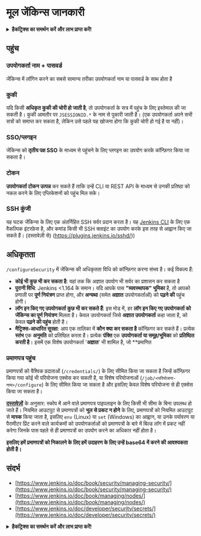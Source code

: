 # मूल जेंकिन्स जानकारी

<details>

<summary><strong>हैकट्रिक्स का समर्थन करें और लाभ प्राप्त करें!</strong></summary>

* यदि आप अपनी कंपनी को **हैकट्रिक्स में विज्ञापित करना चाहते हैं** या यदि आप **PEASS की नवीनतम संस्करण देखना चाहते हैं या HackTricks को PDF में डाउनलोड करना चाहते हैं** तो [**सदस्यता योजनाएं**](https://github.com/sponsors/carlospolop) देखें!
* [**आधिकारिक PEASS और HackTricks स्वैग**](https://peass.creator-spring.com) प्राप्त करें
* [**The PEASS Family**](https://opensea.io/collection/the-peass-family) का खोज करें, हमारा विशेष संग्रह [**NFTs**](https://opensea.io/collection/the-peass-family)
* **शामिल हों** 💬 [**Discord समूह**](https://discord.gg/hRep4RUj7f) या [**टेलीग्राम समूह**](https://t.me/peass) या **फॉलो** करें मुझे **ट्विटर** पर 🐦 [**@carlospolopm**](https://twitter.com/carlospolopm)**.**
* **अपने हैकिंग ट्रिक्स साझा करें द्वारा पीआर जमा करके** [**HackTricks**](https://github.com/carlospolop/hacktricks) और [**HackTricks Cloud**](https://github.com/carlospolop/hacktricks-cloud) github repos.

</details>

## पहुंच

### उपयोगकर्ता नाम + पासवर्ड

जेंकिन्स में लॉगिन करने का सबसे सामान्य तरीका उपयोगकर्ता नाम या पासवर्ड के साथ होता है

### कुकी

यदि किसी **अधिकृत कुकी की चोरी हो जाती है**, तो उपयोगकर्ता के सत्र में पहुंच के लिए इस्तेमाल की जा सकती है। कुकी आमतौर पर `JSESSIONID.*` के नाम से पुकारी जाती है। (एक उपयोगकर्ता अपने सभी सत्रों को समाप्त कर सकता है, लेकिन उसे पहले यह खोजना होगा कि कुकी चोरी हो गई है या नहीं)।

### SSO/प्लगइन

जेंकिन्स को **तृतीय पक्ष SSO** के माध्यम से पहुंचने के लिए प्लगइन का उपयोग करके कॉन्फ़िगर किया जा सकता है।

### टोकन

**उपयोगकर्ता टोकन उत्पन्न** कर सकते हैं ताकि उन्हें CLI या REST API के माध्यम से उनकी प्रतिष्ठा को नकल करने के लिए एप्लिकेशनों को पहुंच मिल सके।

### SSH कुंजी

यह घटक जेंकिन्स के लिए एक अंतर्निहित SSH सर्वर प्रदान करता है। यह [Jenkins CLI](https://www.jenkins.io/doc/book/managing/cli/) के लिए एक वैकल्पिक इंटरफ़ेस है, और कमांड किसी भी SSH क्लाइंट का उपयोग करके इस तरह से आह्वान किए जा सकते हैं। (दस्तावेज़ी से) (https://plugins.jenkins.io/sshd/))

## अधिकृतता

`/configureSecurity` में जेंकिन्स की अधिकृतता विधि को कॉन्फ़िगर करना संभव है। कई विकल्प हैं:

* **कोई भी कुछ भी कर सकता है**: यहां तक ​​कि अज्ञात उपयोग भी सर्वर का प्रशासन कर सकता है
* **पुरानी विधि**: Jenkins <1.164 के समान। यदि आपके पास **"व्यवस्थापक" भूमिका** है, तो आपको प्रणाली पर **पूर्ण नियंत्रण** प्राप्त होगा, और **अन्यथा** (समेत **अज्ञात** उपयोगकर्ताओं) को **पढ़ने की** पहुंच होगी।
* **लॉग इन किए गए उपयोगकर्ता कुछ भी कर सकते हैं**: इस मोड में, हर **लॉग इन किए गए उपयोगकर्ता को जेंकिन्स का पूर्ण नियंत्रण** मिलता है। केवल उपयोगकर्ता जिसे **अज्ञात उपयोगकर्ता** कहा जाता है, को केवल **पढ़ने की पहुंच** होती है।
* **मैट्रिक्स-आधारित सुरक्षा**: आप एक तालिका में **कौन क्या कर सकता है** कॉन्फ़िगर कर सकते हैं। प्रत्येक **स्तंभ** एक **अनुमति** को प्रतिष्ठित करता है। प्रत्येक **पंक्ति** एक **उपयोगकर्ता या समूह/भूमिका** को **प्रतिष्ठित करती है**। इसमें एक विशेष उपयोगकर्ता '**अज्ञात**' भी शामिल है, जो **प्रमाणित
### प्रमाणपत्र पहुंच

प्रमाणपत्रों को वैश्विक प्रदाताओं (`/credentials/`) के लिए सीमित किया जा सकता है जिन्हें कॉन्फ़िगर किया गया कोई भी परियोजना एक्सेस कर सकती है, या विशेष परियोजनाओं (`/job/<परियोजना-नाम>/configure`) के लिए सीमित किया जा सकता है और इसलिए केवल विशेष परियोजना से ही एक्सेस किया जा सकता है।

[**दस्तावेज़ों**](https://www.jenkins.io/blog/2019/02/21/credentials-masking/) के अनुसार: स्कोप में आने वाले प्रमाणपत्र पाइपलाइन के लिए किसी भी सीमा के बिना उपलब्ध हो जाते हैं। नियमित आउटपुट से प्रमाणपत्रों को **भूल से प्रकट न होने** के लिए, प्रमाणपत्रों को नियमित आउटपुट से **मास्क** किया जाता है, इसलिए `env` (Linux) या `set` (Windows) का आह्वान, या उनके पर्यावरण या पैरामीटर प्रिंट करने वाले कार्यक्रमों को उपयोगकर्ताओं को प्रमाणपत्रों के बारे में बिल्ड लॉग में प्रकट नहीं करेगा जिनके पास पहले से ही प्रमाणपत्रों का उपयोग करने का अधिकार नहीं होता है।

**इसलिए हमें प्रमाणपत्रों को निकालने के लिए हमें उदाहरण के लिए उन्हें base64 में करने की आवश्यकता होती है।**

## संदर्भ

* [https://www.jenkins.io/doc/book/security/managing-security/](https://www.jenkins.io/doc/book/security/managing-security/)
* [https://www.jenkins.io/doc/book/managing/nodes/](https://www.jenkins.io/doc/book/managing/nodes/)
* [https://www.jenkins.io/doc/developer/security/secrets/](https://www.jenkins.io/doc/developer/security/secrets/)

<details>

<summary><strong>हैकट्रिक्स का समर्थन करें और लाभ प्राप्त करें!</strong></summary>

* यदि आप अपनी कंपनी को **हैकट्रिक्स में विज्ञापित करना चाहते हैं** या यदि आप **PEASS की नवीनतम संस्करण देखना चाहते हैं या HackTricks को PDF में डाउनलोड करना चाहते हैं** तो [**सदस्यता योजनाएं**](https://github.com/sponsors/carlospolop) देखें!
* [**आधिकारिक PEASS और HackTricks स्वैग**](https://peass.creator-spring.com) प्राप्त करें
* [**The PEASS Family**](https://opensea.io/collection/the-peass-family) की खोज करें, हमारा एक्सक्लूसिव [**NFTs**](https://opensea.io/collection/the-peass-family) संग्रह
* **💬 [डिस्कॉर्ड समूह](https://discord.gg/hRep4RUj7f) या [टेलीग्राम समूह](https://t.me/peass) में शामिल हों** या **मुझे** ट्विटर पर **फ़ॉलो** करें 🐦 [**@carlospolopm**](https://twitter.com/carlospolopm)**.**
* **अपने हैकिंग ट्रिक्स साझा करें,** [**HackTricks**](https://github.com/carlospolop/hacktricks) और [**HackTricks Cloud**](https://github.com/carlospolop/hacktricks-cloud) github repos में PR जमा करके।

</details>
